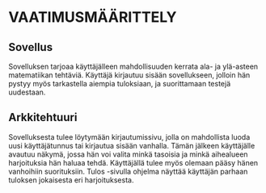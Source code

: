 # VAATIMUSMÄÄRITTELY
## Sovellus
Sovelluksen tarjoaa käyttäjälleen mahdollisuuden kerrata ala- ja ylä-asteen matematiikan tehtäviä.
Käyttäjä kirjautuu sisään sovellukseen, jolloin hän pystyy myös tarkastella aiempia tuloksiaan, ja suorittamaan testejä uudestaan.

## Arkkitehtuuri
Sovelluksesta tulee löytymään kirjautumissivu, jolla on mahdollista luoda uusi käyttäjätunnus tai kirjautua sisään vanhalla.
Tämän jälkeen käyttäjälle avautuu näkymä, jossa hän voi valita minkä tasoisia ja minkä aihealueen harjoituksia hän haluaa tehdä.
Käyttäjällä tulee myös olemaan pääsy hänen vanhoihiin suorituksiin. Tulos -sivulla ohjelma näyttää käyttäjän parhaan tuloksen jokaisesta eri harjoituksesta.
